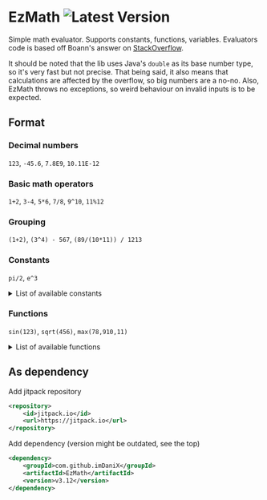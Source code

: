 # EzMath ![Latest Version](https://img.shields.io/github/v/tag/imDaniX/EzMath.svg?sort=semver&label=release)

Simple math evaluator. Supports constants, functions, variables.
Evaluators code is based off Boann's answer on [StackOverflow](https://stackoverflow.com/a/26227947/9819521).

It should be noted that the lib uses Java's `double` as its base number type, so it's very fast but not precise. 
That being said, it also means that calculations are affected by the overflow, so big numbers are a no-no. 
Also, EzMath throws no exceptions, so weird behaviour on invalid inputs is to be expected. 

## Format
### Decimal numbers
`123`, `-45.6`, `7.8E9`, `10.11E-12`
### Basic math operators
`1+2`, `3-4`, `5*6`, `7/8`, `9^10`, `11%12`
### Grouping
`(1+2)`, `(3^4) - 567`, `(89/(10*11)) / 1213`
### Constants
`pi/2`, `e^3`
<details><summary>List of available constants</summary>

* `e` - Euler's number - the base of the natural logarithms
* `pi` - the ratio of the circumference of a circle to its diameter
* `tau` - the ratio of the circumference of a circle to its radius (shortcut for `pi*2`)
* `infinity` - infinite value
* `nan` - not-a-number value
* `max_value` - the largest finite value that can be used in calculations
* `min_value` - the smallest positive value that can be used in calculations
* `euler` - Euler's (Euler-Mascheroni) constant
* `phi` - the golden ratio value
* `ln2` - natural logarithm of 2
* `ln10` - natural logarithm of 10
* `log2e` - base 2 logarithm of E
* `log10e` - base 10 logarithm of E
</details>

### Functions
`sin(123)`, `sqrt(456)`, `max(78,910,11)`
<details><summary>List of available functions</summary>

* `max(a,b...)` - greater of specified values
* `min(a,b...)` - smaller of specified values
* `average(a,b...)` - average of specified values
* `cos(a)` - trigonometric cosine of an angle
* `sin(a)` - trigonometric sine of an angle
* `tan(a)` - trigonometric tangent of an angle
* `acos(a)` - arc cosine of `a`
* `asin(a)` - arc sine of `a`
* `atan(a)` - arc tangent of `a`
* `cosh(a)` - hyperbolic cosine of `a`
* `sinh(a)` - hyperbolic sine of `a`
* `tanh(a)` - hyperbolic tangent of `a`
* `atan2(a,b)` - angle theta from the conversion of rectangular coordinates x(`b`), y(`a`) to polar coordinates (r, theta)
* `abs(a)` - absolute value
* `log` - logarithm
  * `log(a)` - natural logarithm (base E) of `a`
  * `log(a,b)` - base `b` logarithm of `a` (shortcut for `log(a)/log(b)`)
* `log10(a)` - base 10 logarithm of `a`
* `log1p(a)` - natural logarithm of `a+1`
* `ceil(a)` - smallest value that is greater than or equal to `a` and is equal to a mathematical integer
* `floor(a)` - largest value that is less than or equal to `a` and is equal to a mathematical integer
* `round(a)` - closest value to `a`, with ties rounding to positive infinity
* `rint(a)` - value that is closest to `a` and is equal to a mathematical integer
* `format_float(a)` - round to the first two decimal places (shortcut for `round(a*100)/100`); very inaccurate for some numbers
* `pow(a,b)` - `a` raised to the power of `b` (same as `a^b`)
* `sqrt(a)` - positive square root of `a`
* `cbrt(a)` - cube root of `a`
* `root(a,b)` - `b` root of `a` (shortcut for `pow(a,1/b)`)
* `hypot(a,b)` - hypotenuse of `a` and `b` without intermediate overflow or underflow (`sqrt(a^2+b^2)`)
* `raw_hypot(a,b)` - hypotenuse of `a` and `b` with no square root operation (shortcut for `a^2+b^2`)
* `exp(a)` - E raised to the power of `a`
* `expm1(a)` - E raised to the power of `a`, minus `1`
* `to_degrees(a)` - angle measured in radians to approximately equivalent angle measured in degrees
* `to_radians(a)` - angle measured in degrees to approximately equivalent angle measured in radians
* `get_exponent(a)` - unbiased exponent used in the representation of `a`
* `next_down(a)` - floating-point value adjacent to `a` in the direction of negative infinity
* `next_up(a)` - floating-point value adjacent to `a` in the direction of positive infinity
* `next_after(a,b)` - floating-point number adjacent to `a` in the direction of `b`
* `signum(a)` - signum function of `a`
* `ulp(a)` - size of an ulp of `a`
* `ieee_remainder(a,b)` - remainder operation `%` on two arguments as prescribed by the IEEE 754 standard
* `copy_sign(a,b)` - `a` with the sign of `b`
* `fma(a,b,c)` - exact product of `a*b+c` rounded once
* `scalb` - `a*2^round(b)` rounded as if performed by a single correctly rounded floating-point multiply
* `random` - random number generator
  * `random(a)` - random number `0 >= x < a`
  * `random(a,b)` - random number `a >= x < b`
* `rng_choice(a,b...)` - random choose between multiple numbers
</details>

## As dependency
Add jitpack repository
```xml
<repository>
    <id>jitpack.io</id>
    <url>https://jitpack.io</url>
</repository>
```
Add dependency (version might be outdated, see the top)
```xml
<dependency>
    <groupId>com.github.imDaniX</groupId>
    <artifactId>EzMath</artifactId>
    <version>v3.12</version>
</dependency>
```
